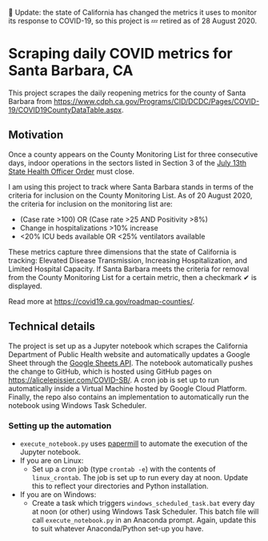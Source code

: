 📣 Update: the state of California has changed the metrics it uses to monitor its response to COVID-19, so this project is 💤 retired as of 28 August 2020.

# Scraping daily COVID metrics for Santa Barbara, CA

This project scrapes the daily reopening metrics for the county of Santa Barbara from <https://www.cdph.ca.gov/Programs/CID/DCDC/Pages/COVID-19/COVID19CountyDataTable.aspx>.

## Motivation

Once a county appears on the County Monitoring List for three consecutive days, indoor operations in the sectors listed in Section 3 of the [July 13th State Health Officer Order](https://www.cdph.ca.gov/Programs/CID/DCDC/CDPH%20Document%20Library/COVID-19/SHO%20Order%20Dimming%20Entire%20State%207-13-2020.pdf) must close.

I am using this project to track where Santa Barbara stands in terms of the criteria for inclusion on the County Monitoring List. As of 20 August 2020, the criteria for inclusion on the monitoring list are:

* (Case rate >100) OR (Case rate >25 AND Positivity >8%)
* Change in hospitalizations >10% increase
* <20% ICU beds available OR <25% ventilators available

These metrics capture three dimensions that the state of California is tracking: Elevated Disease Transmission, Increasing Hospitalization, and Limited Hospital Capacity. If Santa Barbara meets the criteria for removal from the County Monitoring List for a certain metric, then a checkmark ✔ is displayed.

Read more at <https://covid19.ca.gov/roadmap-counties/>.

## Technical details

The project is set up as a Jupyter notebook which scrapes the California Department of Public Health website and automatically updates a Google Sheet through the [Google Sheets API](https://developers.google.com/sheets/api/quickstart/python). The notebook automatically pushes the change to GitHub, which is hosted using GitHub pages on <https://alicelepissier.com/COVID-SB/>. A cron job is set up to run automatically inside a Virtual Machine hosted by Google Cloud Platform. Finally, the repo also contains an implementation to automatically run the notebook using Windows Task Scheduler.

### Setting up the automation

* `execute_notebook.py` uses [papermill](https://github.com/nteract/papermill) to automate the execution of the Jupyter notebook.
* If you are on Linux:
  * Set up a cron job (type `crontab -e`) with the contents of `linux_crontab`. The job is set up to run every day at noon. Update this to reflect your directories and Python installation.
* If you are on Windows:
  * Create a task which triggers `windows_scheduled_task.bat` every day at noon (or other) using Windows Task Scheduler. This batch file will call `execute_notebook.py` in an Anaconda prompt. Again, update this to suit whatever Anaconda/Python set-up you have.
